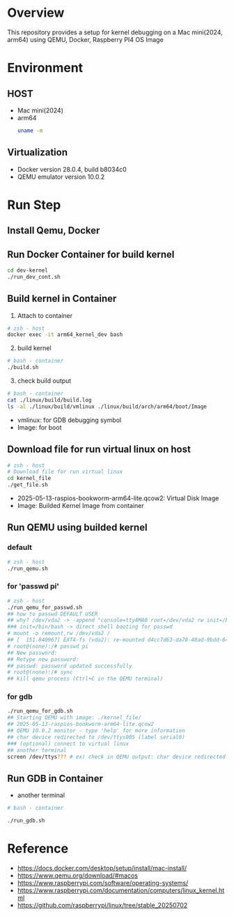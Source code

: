 # Overview
This repository provides a setup for kernel debugging on a Mac mini(2024, arm64) using QEMU, Docker, Raspberry PI4 OS Image 

# Environment
## HOST
- Mac mini(2024)
- arm64 
    ``` zsh
    uname -m
    ```
## Virtualization
- Docker version 28.0.4, build b8034c0
- QEMU emulator version 10.0.2

# Run Step
## Install Qemu, Docker
## Run Docker Container for build kernel
```zsh
cd dev-kernel
./run_dev_cont.sh
```
## Build kernel in Container
1. Attach to container
```zsh
# zsh - host
docker exec -it arm64_kernel_dev bash
```
2. build kernel
```bash
# bash - container
./build.sh
```
3. check build output
```bash
# bash - container
cat ./linux/build/build.log
ls -al ./linux/build/vmlinux ./linux/build/arch/arm64/boot/Image
```
- vmlinux: for GDB debugging symbol
- Image: for boot
## Download file for run virtual linux on host
```zsh
# zsh - host
# Download file for run virtual linux
cd kernel_file
./get_file.sh
```
- 2025-05-13-raspios-bookworm-arm64-lite.qcow2: Virtual Disk Image
- Image: Builded Kernel Image from container
## Run QEMU using builded kernel
### default
```zsh
# zsh - host
./run_qemu.sh
```
### for 'passwd pi'
```zsh
# zsh - host
./run_qemu_for_passwd.sh
## how to passwd DEFAULT USER
## why? /dev/vda2 -> -append "console=ttyAMA0 root=/dev/vda2 rw init=/bin/bash"
### init=/bin/bash -> direct shell booting for passwd
# mount -o remount,rw /dev/vda2 /
## [  151.840967] EXT4-fs (vda2): re-mounted d4cc7d63-da78-48ad-9bdd-64ffbba449a8.
# root@(none):/# passwd pi
## New password:
## Retype new password:
## passwd: password updated successfully
# root@(none):/# sync
## kill qemu process (Ctrl+C in the QEMU terminal)
```
### for gdb
```zsh
./run_qemu_for_gdb.sh
## Starting QEMU with image: ./kernel_file/
## 2025-05-13-raspios-bookworm-arm64-lite.qcow2
## QEMU 10.0.2 monitor - type 'help' for more information
## char device redirected to /dev/ttys005 (label serial0)
### (optional) connect to virtual linux
## another terminal
screen /dev/ttys??? # ex) check in QEMU output: char device redirected to /dev/ttys005 (label serial0)
```
## Run GDB in Container
- another terminal
```bash
# bash - container

./run_gdb.sh
```

# Reference
- https://docs.docker.com/desktop/setup/install/mac-install/
- https://www.qemu.org/download/#macos
- https://www.raspberrypi.com/software/operating-systems/
- https://www.raspberrypi.com/documentation/computers/linux_kernel.html
- https://github.com/raspberrypi/linux/tree/stable_20250702
